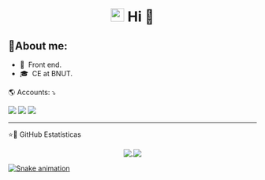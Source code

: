 <h1 align="center"><img src="https://media.giphy.com/media/hvRJCLFzcasrR4ia7z/giphy.gif" width=27px height=27px></img> Hi 💜</h1>



## 📑About me:

- 🌱 &nbsp;Front end.
- 🎓 &nbsp;CE at BNUT.

<p align="left">
🌎 Accounts: ⤵️
</p>


<p align="left">
  <a href="https://www.linkedin.com/in/mahdiyeh-asgharpour-33302323b?lipi=urn%3Ali%3Apage%3Ad_flagship3_profile_view_base_contact_details%3B1ae4wIqtRAiS3IihvUIe1w%3D%3D" alt="Linkedin">
  <img src="https://img.shields.io/badge/LinkedIn-0077B5?style=for-the-badge&logo=linkedin&logoColor=white" /></a>
  
  <a href="#" alt="Instagram" target="_blank">
  <img src="https://img.shields.io/badge/Instagram-1877F2?style=for-the-badge&logo=instagram&logoColor=white"/></a>
  
  <a href="https://github.com/mahdiyeh-asgharpour">
  <img src="https://img.shields.io/badge/Microsoft_Outlook-0078D4?style=for-the-badge&logo=microsoft-outlook&logoColor=white"/></a>
  

   
</p>  

---

<p align="left">
⭐🚀 GitHub Estatísticas
</p>  
<div align="center">
<a href="https://github.com/mahdiyeh-asgharpour">
  <img align="center" src="https://github-readme-stats.vercel.app/api/top-langs/?username=PriscilaButzke&theme=dracula&hide_langs_below=1" />
</a>
<a href="https://github.com/mahdiyeh-asgharpour">
<img align="center" src="https://github-readme-stats.vercel.app/api?username=PriscilaButzke&show_icons=true&theme=dracula"
</a>
</div>  

![Snake animation](https://github.com/mahdiyeh-asgharpour/mahdiyeh-asgharpour/blob/output/github-contribution-grid-snake.svg)


